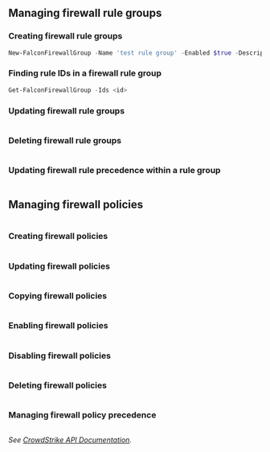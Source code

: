 ## Managing firewall rule groups
### Creating firewall rule groups
```powershell
New-FalconFirewallGroup -Name 'test rule group' -Enabled $true -Description 'describing a rule group'
```
### Finding rule IDs in a firewall rule group
```powershell
Get-FalconFirewallGroup -Ids <id>
```
### Updating firewall rule groups
```powershell
```
### Deleting firewall rule groups
```powershell
```
### Updating firewall rule precedence within a rule group
```powershell
```
## Managing firewall policies
```powershell
```
### Creating firewall policies
```powershell
```
### Updating firewall policies
```powershell
```
### Copying firewall policies
```powershell
```
### Enabling firewall policies
```powershell
```
### Disabling firewall policies
```powershell
```
### Deleting firewall policies
```powershell
```
### Managing firewall policy precedence
```powershell
```
_See [CrowdStrike API Documentation](https://falcon.crowdstrike.com/support/documentation/107/falcon-firewall-management-apis)._